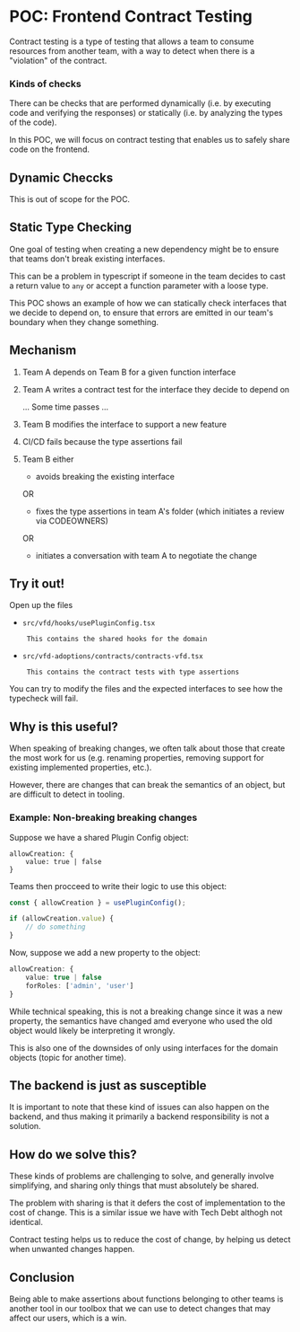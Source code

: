 # POC: Frontend Contract Testing
Contract testing is a type of testing that allows a team to consume resources from another team, with a way to detect when there is a "violation" of the contract.
### Kinds of checks
There can be checks that are performed dynamically (i.e. by executing code and verifying the responses) or statically (i.e. by analyzing the types of the code).

In this POC, we will focus on contract testing that enables us to safely share code on the frontend.

## Dynamic Checcks
This is out of scope for the POC.

## Static Type Checking
One goal of testing when creating a new dependency might be to ensure that teams don't break existing interfaces.

This can be a problem in typescript if someone in the team decides to cast a return value to `any` or accept a function parameter with a loose type.

This POC shows an example of how we can statically check interfaces that we decide to depend on, to ensure that errors are emitted in our team's boundary when they change something.

## Mechanism
1. Team A depends on Team B for a given function interface
2. Team A writes a contract test for the interface they decide to depend on

    ... Some time passes ...

3. Team B modifies the interface to support a new feature
4. CI/CD fails because the type assertions fail
5. Team B either
    - avoids breaking the existing interface 
    
    OR
    - fixes the type assertions in team A's folder (which initiates a review via CODEOWNERS)
  
    OR

    - initiates a conversation with team A to negotiate the change

## Try it out!
Open up the files
-  `src/vfd/hooks/usePluginConfig.tsx`
    
        This contains the shared hooks for the domain
-  `src/vfd-adoptions/contracts/contracts-vfd.tsx`
    
        This contains the contract tests with type assertions

You can try to modify the files and the expected interfaces to see how the typecheck will fail.

## Why is this useful?
When speaking of breaking changes, we often talk about those that create the most work for us (e.g. renaming properties, removing support for existing implemented properties, etc.).

However, there are changes that can break the semantics of an object, but are difficult to detect in tooling.

### Example: Non-breaking breaking changes
Suppose we have a shared Plugin Config object:
```
allowCreation: {
    value: true | false
}
```

Teams then procceed to write their logic to use this object:
```ts
const { allowCreation } = usePluginConfig();

if (allowCreation.value) {
    // do something
}
```

Now, suppose we add a new property to the object:
```ts
allowCreation: {
    value: true | false
    forRoles: ['admin', 'user']
}
```

While technical speaking, this is not a breaking change since it was a new property, the semantics have changed amd everyone who used the old object would likely be interpreting it wrongly.

This is also one of the downsides of only using interfaces for the domain objects (topic for another time).

## The backend is just as susceptible
It is important to note that these kind of issues can also happen on the backend, and thus making it primarily a backend responsibility is not a solution.

## How do we solve this?
These kinds of problems are challenging to solve, and generally involve simplifying, and sharing only things that must absolutely be shared. 

The problem with sharing is that it defers the cost of implementation to the cost of change. This is a similar issue we have with Tech Debt althogh not identical.

Contract testing helps us to reduce the cost of change, by helping us detect when unwanted changes happen.

## Conclusion
Being able to make assertions about functions belonging to other teams is another tool in our toolbox that we can use to detect changes that may affect our users, which is a win.